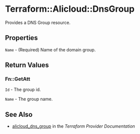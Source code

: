 # Terraform::Alicloud::DnsGroup

Provides a DNS Group resource.

## Properties

`Name` - (Required) Name of the domain group.


## Return Values

### Fn::GetAtt

`Id` - The group id.

`Name` - The group name.

## See Also

* [alicloud_dns_group](https://www.terraform.io/docs/providers/alicloud/r/dns_group.html) in the _Terraform Provider Documentation_